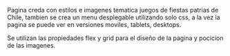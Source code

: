 Pagina creda con estilos e imagenes tematica juegos de fiestas patrias de Chile, tambien se crea un menu desplegable utilizando solo css, a la vez la pagina se puede ver en versiones moviles, tablets, desktops.

Se utilizan las propiedades flex y grid para el diseño de la pagina y pocicion de las imagenes.
